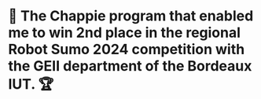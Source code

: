 # 🤖 The Chappie program that enabled me to win 2nd place in the regional Robot Sumo 2024 competition with the GEII department of the Bordeaux IUT.  🏆
